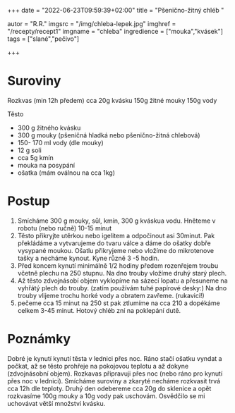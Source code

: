 +++
date = "2022-06-23T09:59:39+02:00"
title = "Pšenično-žitný chléb "

autor = "R.R."
imgsrc = "/img/chleba-lepek.jpg"
imghref = "/recepty/recept1"
imgname = "chleba"
ingredience = ["mouka","kvásek"]
tags = ["slané","pečivo"]


+++

# Suroviny
Rozkvas (min 12h předem)
cca 20g kvásku 
150g žitné mouky
150g vody

Těsto
- 300 g žitného kvásku 
- 300 g mouky (pšeničná hladká nebo pšenično-žitná chlebová)
- 150- 170 ml vody (dle mouky)
- 12 g soli 
- cca 5g kmín 
- mouka na posypání
- ošatka (mám oválnou na cca 1kg)

# Postup

1. Smícháme 300 g mouky,  sůl, kmín, 300 g kváskua vodu. Hněteme v robotu (nebo ručně) 10-15 minut
2. Těsto přikryjte utěrkou nebo igelitem a odpočinout asi 30minut. Pak překládáme a vytvarujeme do tvaru válce a dáme do ošatky dobře vysypané moukou. Ošatlu přikryjeme nebo vložíme do mikrotenove tašky a necháme kynout. Kyne různě 3 -5 hodin. 
3. Před koncem kynutí minimálně 1/2 hodiny předem rozenřejem troubu včetně plechu na 250 stupnu. Na dno trouby vložíme druhý starý plech.
4. Až těsto zdvojnásobí objem vyklopíme na sázecí lopatu a přesuneme na vyhřátý plech do trouby. (zatím používám tuhé papírové desky:) Na dno trouby vlijeme trochu horké vody a obratem zavřeme. (rukavici!)
5. pečeme cca 15 minut na 250 st pak ztlumíme na cca 210 a dopékáme celkem 3-45 minut. Hotový chléb zní na poklepání dutě.


# Poznámky
Dobré je kynutí kynutí těsta v lednici přes noc. Ráno stačí ošatku vyndat a počkat, až se těsto prohřeje na pokojovou teplotu a až dokyne (zdvojnásobní objem).
Rozkavas připravuji přes noc (nebo ráno pro kynutí přes noc v lednici). Smícháme suroviny a zkaryté necháme rozkvasit trvá cca 12h dle teploty.
Druhý den odebereme cca 20g do sklenice a opět rozkvasíme 100g mouky a 10g vody pak uschovám. Osvědčilo se mi uchovávat větší množství kvásku.





<!--more-->